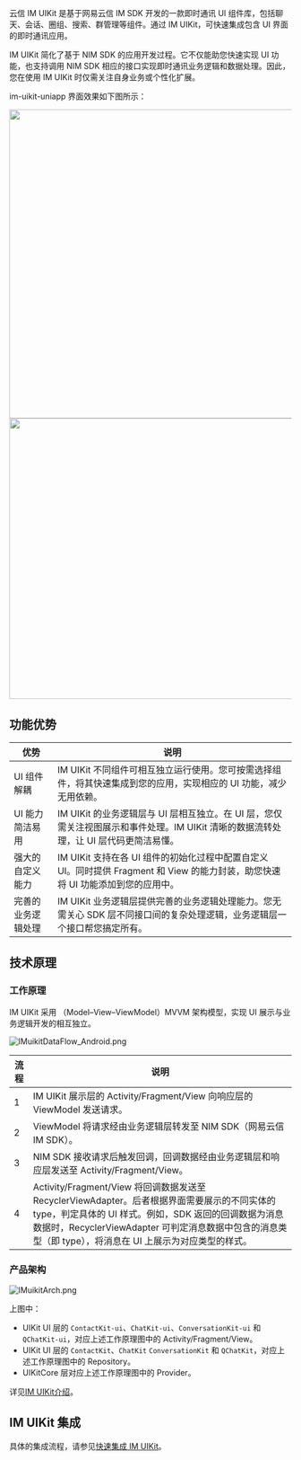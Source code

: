 云信 IM UIKit 是基于网易云信 IM SDK 开发的一款即时通讯 UI 组件库，包括聊天、会话、圈组、搜索、群管理等组件。通过 IM UIKit，可快速集成包含 UI 界面的即时通讯应用。

IM UIKit 简化了基于 NIM SDK 的应用开发过程。它不仅能助您快速实现 UI 功能，也支持调用 NIM SDK 相应的接口实现即时通讯业务逻辑和数据处理。因此，您在使用 IM UIKit
时仅需关注自身业务或个性化扩展。

im-uikit-uniapp 界面效果如下图所示：

<img src="https://yx-web-nosdn.netease.im/common/7ffe6a8afe28b48405b41fb3313d1fa2/uniapp.png" width="800" height="550" />
<br>
<img src="https://yx-web-nosdn.netease.im/common/895963a051a2ae1fae685cfd1682a6bf/%E9%80%9A%E8%AE%AF%E6%A8%A1%E5%9D%97%E4%B8%BB%E8%A6%81%E7%95%8C%E9%9D%A2.png" width="800" height="500" />

## 功能优势

优势 | 说明
---- | --------------
UI 组件解耦 | IM UIKit 不同组件可相互独立运行使用。您可按需选择组件，将其快速集成到您的应用，实现相应的 UI 功能，减少无用依赖。
UI 能力简洁易用 |IM UIKit 的业务逻辑层与 UI 层相互独立。在 UI 层，您仅需关注视图展示和事件处理。IM UIKit 清晰的数据流转处理，让 UI 层代码更简洁易懂。
强大的自定义能力 | IM UIKit 支持在各 UI 组件的初始化过程中配置自定义 UI。同时提供 Fragment 和 View 的能力封装，助您快速将 UI 功能添加到您的应用中。
完善的业务逻辑处理 | IM UIKit 业务逻辑层提供完善的业务逻辑处理能力。您无需关心 SDK 层不同接口间的复杂处理逻辑，业务逻辑层一个接口帮您搞定所有。

## 技术原理

### 工作原理

IM UIKit 采用 （Model–View–ViewModel）MVVM 架构模型，实现 UI 展示与业务逻辑开发的相互独立。

![IMuikitDataFlow_Android.png](https://yx-web-nosdn.netease.im/common/f1663a580335822a9770e486c3ea3e12/IMuikitDataFlow_Android.png)

流程 | 说明
---- | --------------
1 | IM UIKit 展示层的 Activity/Fragment/View 向响应层的 ViewModel 发送请求。
2 | ViewModel 将请求经由业务逻辑层转发至 NIM SDK（网易云信 IM SDK）。
3 | NIM SDK 接收请求后触发回调，回调数据经由业务逻辑层和响应层发送至 Activity/Fragment/View。
4 | Activity/Fragment/View 将回调数据发送至 RecyclerViewAdapter。后者根据界面需要展示的不同实体的 type，判定具体的 UI 样式。例如，SDK 返回的回调数据为消息数据时，RecyclerViewAdapter 可判定消息数据中包含的消息类型（即 type），将消息在 UI 上展示为对应类型的样式。

### 产品架构

![IMuikitArch.png](https://yx-web-nosdn.netease.im/common/4e67f1f8f355db7b8ea86ef8f9332011/IMuikitArch.png)

上图中：

- UIKit UI 层的 `ContactKit-ui`、`ChatKit-ui`、`ConversationKit-ui` 和 `QChatKit-ui`，对应上述工作原理图中的
  Activity/Fragment/View。
- UIKit UI 层的 `ContactKit`、`ChatKit` `ConversationKit` 和 `QChatKit`，对应上述工作原理图中的 Repository。
- UIKitCore 层对应上述工作原理图中的 Provider。

详见[IM UIKit介绍](https://doc.yunxin.163.com/docs/TM5MzM5Njk/zMxMTgxMjE?platformId=60002)。

## IM UIKit 集成

具体的集成流程，请参见[快速集成 IM UIKit](https://doc.yunxin.163.com/docs/TM5MzM5Njk/Tg5NjA2ODE)。
